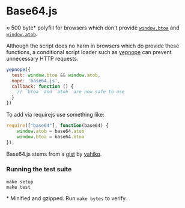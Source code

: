 # Base64.js

≈ 500 byte* polyfill for browsers which don't provide [`window.btoa`][1] and
[`window.atob`][2].

Although the script does no harm in browsers which do provide these functions,
a conditional script loader such as [yepnope][3] can prevent unnecessary HTTP
requests.

```javascript
yepnope({
  test: window.btoa && window.atob,
  nope: 'base64.js',
  callback: function () {
    // `btoa` and `atob` are now safe to use
  }
})
```

To add via requirejs use something like:

```javascript
require(["base64"], function(base64) {
    window.atob = base64.atob
    window.btoa = base64.btoa
});
```

Base64.js stems from a [gist][4] by [yahiko][5].

### Running the test suite

    make setup
    make test

\* Minified and gzipped. Run `make bytes` to verify.


[1]: https://developer.mozilla.org/en/DOM/window.btoa
[2]: https://developer.mozilla.org/en/DOM/window.atob
[3]: http://yepnopejs.com/
[4]: https://gist.github.com/229984
[5]: https://github.com/yahiko
